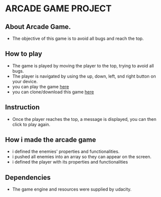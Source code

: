    # ARCADE GAME PROJECT
   
  ## About Arcade Game.
   * The objective of this game is to avoid all bugs and reach the top.
    
  ## How to play
   * The game is played by moving the player to the top, trying to avoid all bugs.
   * The player is navigated by using the up, down, left, snd right button on your device.
   * you can play the game [here](https://akinolavictor.github.io/arcade-game/)
   * you can clone/download this game [here](https://github.com/AkinolaVictor/arcade-game) 
    
  ## Instruction
   * Once the player reaches the top, a message is displayed, you can then click to play again.
    
  ## How i made the arcade game
   * i defined the enemies' properties and functionalities.
   * i pushed all enemies into an array so they can appear on the screen.
   * i defined the player with its properties and functionalities
    
  ## Dependencies
   * The game engine and resources were supplied by udacity.
